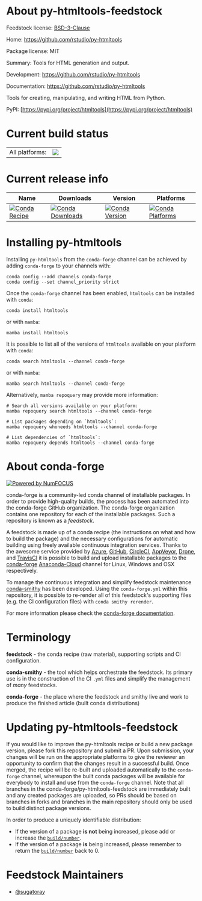 About py-htmltools-feedstock
============================

Feedstock license: [BSD-3-Clause](https://github.com/conda-forge/py-htmltools-feedstock/blob/main/LICENSE.txt)

Home: https://github.com/rstudio/py-htmltools

Package license: MIT

Summary: Tools for HTML generation and output.

Development: https://github.com/rstudio/py-htmltools

Documentation: https://github.com/rstudio/py-htmltools


Tools for creating, manipulating, and writing HTML from Python.

PyPI: [https://pypi.org/project/htmltools](https://pypi.org/project/htmltools)


Current build status
====================


<table><tr><td>All platforms:</td>
    <td>
      <a href="https://dev.azure.com/conda-forge/feedstock-builds/_build/latest?definitionId=16836&branchName=main">
        <img src="https://dev.azure.com/conda-forge/feedstock-builds/_apis/build/status/py-htmltools-feedstock?branchName=main">
      </a>
    </td>
  </tr>
</table>

Current release info
====================

| Name | Downloads | Version | Platforms |
| --- | --- | --- | --- |
| [![Conda Recipe](https://img.shields.io/badge/recipe-htmltools-green.svg)](https://anaconda.org/conda-forge/htmltools) | [![Conda Downloads](https://img.shields.io/conda/dn/conda-forge/htmltools.svg)](https://anaconda.org/conda-forge/htmltools) | [![Conda Version](https://img.shields.io/conda/vn/conda-forge/htmltools.svg)](https://anaconda.org/conda-forge/htmltools) | [![Conda Platforms](https://img.shields.io/conda/pn/conda-forge/htmltools.svg)](https://anaconda.org/conda-forge/htmltools) |

Installing py-htmltools
=======================

Installing `py-htmltools` from the `conda-forge` channel can be achieved by adding `conda-forge` to your channels with:

```
conda config --add channels conda-forge
conda config --set channel_priority strict
```

Once the `conda-forge` channel has been enabled, `htmltools` can be installed with `conda`:

```
conda install htmltools
```

or with `mamba`:

```
mamba install htmltools
```

It is possible to list all of the versions of `htmltools` available on your platform with `conda`:

```
conda search htmltools --channel conda-forge
```

or with `mamba`:

```
mamba search htmltools --channel conda-forge
```

Alternatively, `mamba repoquery` may provide more information:

```
# Search all versions available on your platform:
mamba repoquery search htmltools --channel conda-forge

# List packages depending on `htmltools`:
mamba repoquery whoneeds htmltools --channel conda-forge

# List dependencies of `htmltools`:
mamba repoquery depends htmltools --channel conda-forge
```


About conda-forge
=================

[![Powered by
NumFOCUS](https://img.shields.io/badge/powered%20by-NumFOCUS-orange.svg?style=flat&colorA=E1523D&colorB=007D8A)](https://numfocus.org)

conda-forge is a community-led conda channel of installable packages.
In order to provide high-quality builds, the process has been automated into the
conda-forge GitHub organization. The conda-forge organization contains one repository
for each of the installable packages. Such a repository is known as a *feedstock*.

A feedstock is made up of a conda recipe (the instructions on what and how to build
the package) and the necessary configurations for automatic building using freely
available continuous integration services. Thanks to the awesome service provided by
[Azure](https://azure.microsoft.com/en-us/services/devops/), [GitHub](https://github.com/),
[CircleCI](https://circleci.com/), [AppVeyor](https://www.appveyor.com/),
[Drone](https://cloud.drone.io/welcome), and [TravisCI](https://travis-ci.com/)
it is possible to build and upload installable packages to the
[conda-forge](https://anaconda.org/conda-forge) [Anaconda-Cloud](https://anaconda.org/)
channel for Linux, Windows and OSX respectively.

To manage the continuous integration and simplify feedstock maintenance
[conda-smithy](https://github.com/conda-forge/conda-smithy) has been developed.
Using the ``conda-forge.yml`` within this repository, it is possible to re-render all of
this feedstock's supporting files (e.g. the CI configuration files) with ``conda smithy rerender``.

For more information please check the [conda-forge documentation](https://conda-forge.org/docs/).

Terminology
===========

**feedstock** - the conda recipe (raw material), supporting scripts and CI configuration.

**conda-smithy** - the tool which helps orchestrate the feedstock.
                   Its primary use is in the construction of the CI ``.yml`` files
                   and simplify the management of *many* feedstocks.

**conda-forge** - the place where the feedstock and smithy live and work to
                  produce the finished article (built conda distributions)


Updating py-htmltools-feedstock
===============================

If you would like to improve the py-htmltools recipe or build a new
package version, please fork this repository and submit a PR. Upon submission,
your changes will be run on the appropriate platforms to give the reviewer an
opportunity to confirm that the changes result in a successful build. Once
merged, the recipe will be re-built and uploaded automatically to the
`conda-forge` channel, whereupon the built conda packages will be available for
everybody to install and use from the `conda-forge` channel.
Note that all branches in the conda-forge/py-htmltools-feedstock are
immediately built and any created packages are uploaded, so PRs should be based
on branches in forks and branches in the main repository should only be used to
build distinct package versions.

In order to produce a uniquely identifiable distribution:
 * If the version of a package **is not** being increased, please add or increase
   the [``build/number``](https://docs.conda.io/projects/conda-build/en/latest/resources/define-metadata.html#build-number-and-string).
 * If the version of a package **is** being increased, please remember to return
   the [``build/number``](https://docs.conda.io/projects/conda-build/en/latest/resources/define-metadata.html#build-number-and-string)
   back to 0.

Feedstock Maintainers
=====================

* [@sugatoray](https://github.com/sugatoray/)

